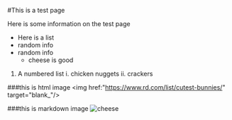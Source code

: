 #This is a test page 

Here is some information on the test page 

- Here is a list
- random info
- random info 
  - cheese is good


1. A numbered list
  i. chicken nuggets
  ii. crackers
  
  
###this is html image
<img href:"https://www.rd.com/list/cutest-bunnies/" target="blank_"/>

###this is markdown image
![cheese](https://www.rd.com/list/cutest-bunnies/)
